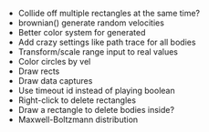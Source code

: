 - Collide off multiple rectangles at the same time?
- brownian() generate random velocities
- Better color system for generated
- Add crazy settings like path trace for all bodies
- Transform/scale range input to real values
- Color circles by vel
- Draw rects
- Draw data captures
- Use timeout id instead of playing boolean
- Right-click to delete rectangles
- Draw a rectangle to delete bodies inside?
- Maxwell-Boltzmann distribution
